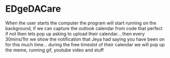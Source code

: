 # EDgeDACare
When the user starts the computer the program will start running on the background, if we can capture the outlook calendar from code that perfect if not then lets pop up asking to upload their calendar... then every 30mins/1hr we show the notification that Jeya had saying you have been on for this much time... during the free timeslot of their calendar we will pop up the meme, running gif, youtube video and stuff
